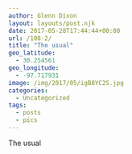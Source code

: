 ```yaml
---
author: Glenn Dixon
layout: layouts/post.njk
date: 2017-05-28T17:44:44+00:00
url: /108-2/
title: "The usual"
geo_latitude:
  - 30.254561
geo_longitude:
  - -97.717931
image: /img/2017/05/igB8YC2S.jpg
categories:
  - Uncategorized
tags:
  - posts
  - pics
---
```

The usual